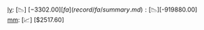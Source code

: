[ly](record/ly/summary.md): [📉] [$-3302.00]  
[fa](record/fa/summary.md): [📉] [$-919880.00]  
[mm](record/mm/summary.md): [📈] [$2517.60]  
